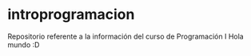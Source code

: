 # introprogramacion
Repositorio referente a la información del curso de Programación I
Hola mundo :D
